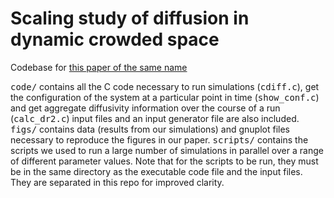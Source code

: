 # Scaling study of diffusion in dynamic crowded space
Codebase for [this paper of the same name]([http://arxiv.org/abs/2011.02444])

<tt>code/</tt> contains all the C code necessary to run simulations (<tt>cdiff.c</tt>), get the configuration of the system at a particular point in time (<tt>show_conf.c</tt>) and get aggregate diffusivity information over the course of a run (<tt>calc_dr2.c</tt>) input files and an input generator file are also included.
<tt>figs/</tt> contains data (results from our simulations) and gnuplot files necessary to reproduce the figures in our paper.
<tt>scripts/</tt> contains the scripts we used to run a large number of simulations in parallel over a range of different parameter values.
Note that for the scripts to be run, they must be in the same directory as the executable code file and the input files. They are separated in this repo for improved clarity.
